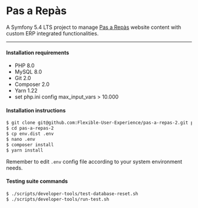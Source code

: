Pas a Repàs
===========

A Symfony 5.4 LTS project to manage [Pas a Repàs](https://www.pasarepas.cat) website content with custom ERP integrated functionalities.

---

#### Installation requirements

* PHP 8.0
* MySQL 8.0
* Git 2.0
* Composer 2.0
* Yarn 1.22
* set php.ini config max_input_vars > 10.000

#### Installation instructions

```bash
$ git clone git@github.com:Flexible-User-Experience/pas-a-repas-2.git pas-a-repas-2
$ cd pas-a-repas-2
$ cp env.dist .env
$ nano .env
$ composer install
$ yarn install
```

Remember to edit `.env` config file according to your system environment needs.

#### Testing suite commands

```bash
$ ./scripts/developer-tools/test-database-reset.sh
$ ./scripts/developer-tools/run-test.sh
```
